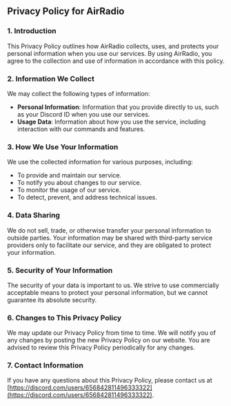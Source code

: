 ## Privacy Policy for AirRadio

### 1. Introduction
This Privacy Policy outlines how AirRadio collects, uses, and protects your personal information when you use our services. By using AirRadio, you agree to the collection and use of information in accordance with this policy.

### 2. Information We Collect
We may collect the following types of information:
- **Personal Information**: Information that you provide directly to us, such as your Discord ID when you use our services.
- **Usage Data**: Information about how you use the service, including interaction with our commands and features.

### 3. How We Use Your Information
We use the collected information for various purposes, including:
- To provide and maintain our service.
- To notify you about changes to our service.
- To monitor the usage of our service.
- To detect, prevent, and address technical issues.

### 4. Data Sharing
We do not sell, trade, or otherwise transfer your personal information to outside parties. Your information may be shared with third-party service providers only to facilitate our service, and they are obligated to protect your information.

### 5. Security of Your Information
The security of your data is important to us. We strive to use commercially acceptable means to protect your personal information, but we cannot guarantee its absolute security.

### 6. Changes to This Privacy Policy
We may update our Privacy Policy from time to time. We will notify you of any changes by posting the new Privacy Policy on our website. You are advised to review this Privacy Policy periodically for any changes.

### 7. Contact Information
If you have any questions about this Privacy Policy, please contact us at [https://discord.com/users/656842811496333322](https://discord.com/users/656842811496333322).
